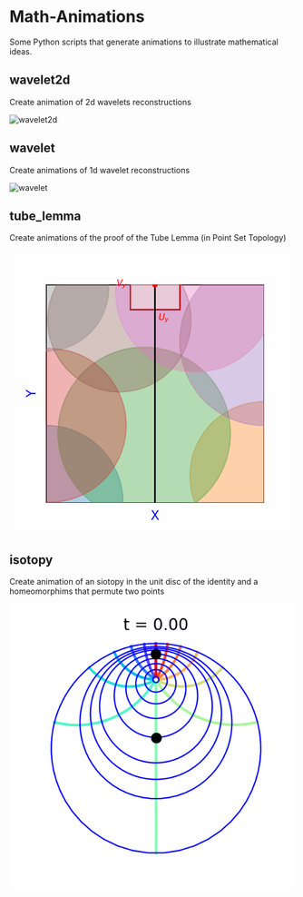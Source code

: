 # Math-Animations
Some Python scripts that generate animations to illustrate mathematical ideas.

## wavelet2d
Create animation of 2d wavelets reconstructions

![wavelet2d](https://github.com/SmaniaD/Math-Animations/blob/main/wavelet2d/wavelet2d.gif)

## wavelet
Create animations of 1d wavelet reconstructions

![wavelet](https://github.com/SmaniaD/Math-Animations/blob/main/wavelet/wavelet.gif)


## tube_lemma
Create animations of the proof of the Tube Lemma (in Point Set Topology)

![tube lemma](https://github.com/SmaniaD/Math-Animations/blob/main/tube_lemma/tube_lemma.gif)

## isotopy
Create animation of an siotopy in the unit disc of the identity and a homeomorphims that permute two points

![isotopy](https://github.com/SmaniaD/Math-Animations/blob/main/isotopy/isotopy_on_disc.gif)





